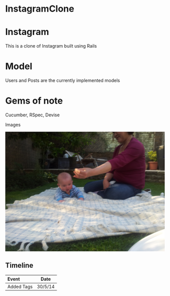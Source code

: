 InstagramClone
==============

Instagram
=========
This is a clone of Instagram built using Rails


Model
======
Users and Posts are the currently implemented models


Gems of note
=============
Cucumber, RSpec, Devise


Images

![](instagramclone/spec/img/Sam.jpg)

Timeline
---------

|Event	   |Date    |
|:---------|:------:|
|Added Tags|30/5/14	|
